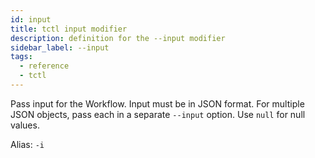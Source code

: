 ```yaml
---
id: input
title: tctl input modifier
description: definition for the --input modifier
sidebar_label: --input
tags:
  - reference
  - tctl
---
```


Pass input for the Workflow.
Input must be in JSON format.
For multiple JSON objects, pass each in a separate `--input` option. Use `null` for null values.

Alias: `-i`
